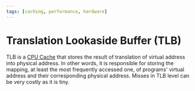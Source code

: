 ```yaml
---
tags: [caching, performance, hardware]
---
```


# Translation Lookaside Buffer (TLB)

TLB is a [CPU Cache](202403191017.md) that stores the result of translation of
virtual address into physical address. In other words, it is responsible for
storing the mapping, at least the most frequently accessed one, of programs'
virtual address and their corresponding physical address. Misses in TLB level
can be very costly as it is tiny.
